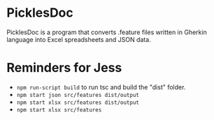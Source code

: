 # PicklesDoc

PicklesDoc is a program that converts .feature files written in Gherkin
language into Excel spreadsheets and JSON data.

# Reminders for Jess

- `npm run-script build` to run tsc and build the "dist" folder.
- `npm start json src/features dist/output`
- `npm start xlsx src/features dist/output`
- `npm start xlsx src/features`
